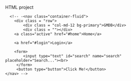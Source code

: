 HTML project
<!-- <nav class = "container-fluid">
          <div class = "row">
              <div class = "col-md-12 bg-primary">GMDB</div>
              <div class = "" -->

                 
      <!-- -<nav class="container-fluid">
        <div class = "row">
            <div class = "col-md-12 bg-primary">GMDB</div>
            <div class = ""></div>
        <a class="active" href="#home">Home</a>
        
        <a href="#login">Login</a>

        <form>
            <input type="text" id="search" name="search" placeholder="Search..."><br>
         </form>
         <button type="button">Click Me!</button>
    </nav> -->